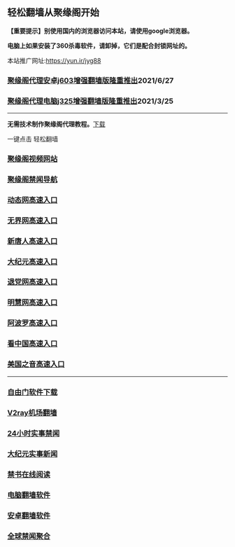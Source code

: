 ## 轻松翻墙从聚缘阁开始

**【重要提示】别使用国内的浏览器访问本站，请使用google浏览器。**

**电脑上如果安装了360杀毒软件，请卸掉，它们是配合封锁网址的。**

本站推广网址:https://yun.ir/jyg88

### [聚缘阁代理安卓j603增强翻墙版隆重推出](https://gitlab.com/juyuange/2/-/raw/master/j603.apk)2021/6/27

### [聚缘阁代理电脑j325增强翻墙版隆重推出](https://gitlab.com/juyuange/2/-/raw/master/j325dn.rar)2021/3/25

***



**无需技术制作聚缘阁代理教程。**[下载](https://gitlab.com/j25414/jyg/-/raw/master/jygdl.rar)

一键点击 轻松翻墙




### [聚缘阁视频网站](https://vy-silence-309e.tck3vfna1546.workers.dev)

### [聚缘阁禁闻导航](https://dh-resonance-54c6.tck3vfna1546.workers.dev)

### [动态网高速入口](https://888a.yyrru.tk/cuuu/y444p)

### [无界网高速入口](https://888a.yyrru.tk/buuuu/u12t)

### [新唐人高速入口](https://888a.yyrru.tk/dkkkk/u5t)

### [大纪元高速入口](https://888a.yyrru.tk/fyyyy/d7t)

### [退党网高速入口](https://888a.yyrru.tk/reee/d8t)

### [明慧网高速入口](https://888a.yyrru.tk/rwwww/d3e)

### [阿波罗高速入口](https://888a.yyrru.tk/wooo/e13a)

### [看中国高速入口](https://888a.yyrru.tk/geeee/a11n)

### [美国之音高速入口](https://888a.yyrru.tk/qyyyy/a18m)


***






### [自由门软件下载](https://git.io/skyfree)

### [V2ray机场翻墙](https://github.com/bannedbook/fanqiang/wiki/V2ray%E6%9C%BA%E5%9C%BA)

### [24小时实事禁闻](https://github.com/fyvn2199/djy/blob/master/gb/n24hr.md?dfh#1)

### [大纪元实事新闻](https://github.com/fyvn2199/djy/blob/master/gb/nsc413.md?dfh#1)

### [禁书在线阅读](https://github.com/txyzum203/djy/blob/master/gb/9p.md?flntdtv#1)

### [电脑翻墙软件](https://github.com/Alvin9999/new-pac/wiki)

### [安卓翻墙软件](https://git.io/afq)

### [全球禁闻聚合](https://github.com/gfw-breaker/banned-news1/blob/master/README.md)












